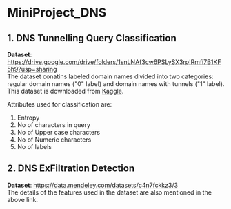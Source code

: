 # MiniProject_DNS

## 1. DNS Tunnelling Query Classification
**Dataset**: https://drive.google.com/drive/folders/1snLNAf3cw6PSLySX3rpIRmfi7B1KF5h9?usp=sharing  
The dataset conatins labeled domain names divided into two categories: regular domain names ("0" label) and domain names with tunnels ("1" label). This dataset is downloaded from [Kaggle](https://www.kaggle.com/code/danielgraham1997/dns-tunneling-detection/input).

Attributes used for classification are:
1. Entropy
2. No of characters in query
3. No of Upper case characters
4. No of Numeric characters
5. No of labels

## 2. DNS ExFiltration Detection
**Dataset**: https://data.mendeley.com/datasets/c4n7fckkz3/3  
The details of the features used in the dataset are also mentioned in the above link.
